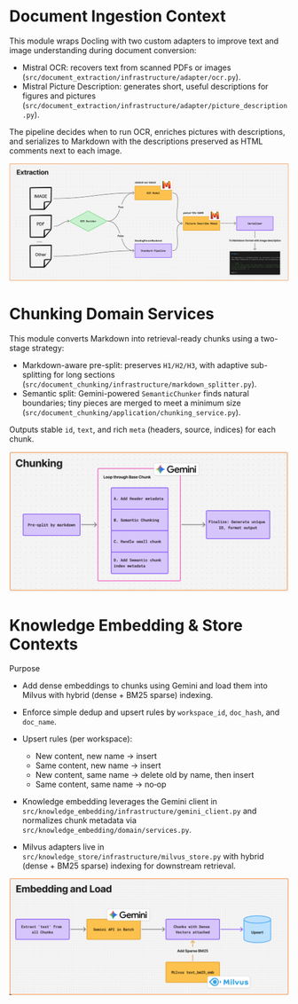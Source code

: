 # Document Ingestion Context

This module wraps Docling with two custom adapters to improve text and image understanding during document conversion:

- Mistral OCR: recovers text from scanned PDFs or images (`src/document_extraction/infrastructure/adapter/ocr.py`).
- Mistral Picture Description: generates short, useful descriptions for figures and pictures (`src/document_extraction/infrastructure/adapter/picture_description.py`).

The pipeline decides when to run OCR, enriches pictures with descriptions, and serializes to Markdown with the descriptions preserved as HTML comments next to each image.

![Extraction Flow](asset/extraction_flow.png)
 
# Chunking Domain Services

This module converts Markdown into retrieval-ready chunks using a two-stage strategy:

- Markdown-aware pre-split: preserves `H1/H2/H3`, with adaptive sub-splitting for long sections (`src/document_chunking/infrastructure/markdown_splitter.py`).
- Semantic split: Gemini-powered `SemanticChunker` finds natural boundaries; tiny pieces are merged to meet a minimum size (`src/document_chunking/application/chunking_service.py`).

Outputs stable `id`, `text`, and rich `meta` (headers, source, indices) for each chunk.

![Chunking Flow](asset/chunking_flow.png)

# Knowledge Embedding & Store Contexts

Purpose
- Add dense embeddings to chunks using Gemini and load them into Milvus with hybrid (dense + BM25 sparse) indexing.
- Enforce simple dedup and upsert rules by `workspace_id`, `doc_hash`, and `doc_name`.
 
- Upsert rules (per workspace):
  - New content, new name → insert
  - Same content, new name → insert
  - New content, same name → delete old by name, then insert
  - Same content, same name → no‑op
  
- Knowledge embedding leverages the Gemini client in `src/knowledge_embedding/infrastructure/gemini_client.py` and normalizes chunk metadata via `src/knowledge_embedding/domain/services.py`.
- Milvus adapters live in `src/knowledge_store/infrastructure/milvus_store.py` with hybrid (dense + BM25 sparse) indexing for downstream retrieval.

![Embedding and Load Flow](asset/embed_load_flow.png)
